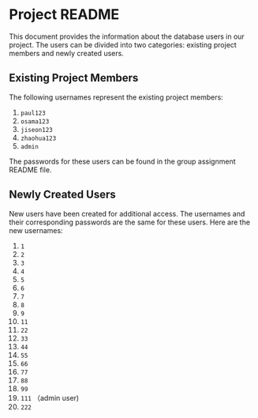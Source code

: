 # Project README

This document provides the information about the database users in our project. The users can be divided into two categories: existing project members and newly created users.

## Existing Project Members

The following usernames represent the existing project members:

1. `paul123`
2. `osama123`
3. `jiseon123`
4. `zhaohua123`
5. `admin`

The passwords for these users can be found in the group assignment README file.

## Newly Created Users

New users have been created for additional access. The usernames and their corresponding passwords are the same for these users. Here are the new usernames:

1. `1`
2. `2`
3. `3`
4. `4`
5. `5`
6. `6`
7. `7`
8. `8`
9. `9`
10. `11`
11. `22`
12. `33`
13. `44`
14. `55`
15. `66`
16. `77`
17. `88`
18. `99`
19. `111` （admin user)
20. `222`
